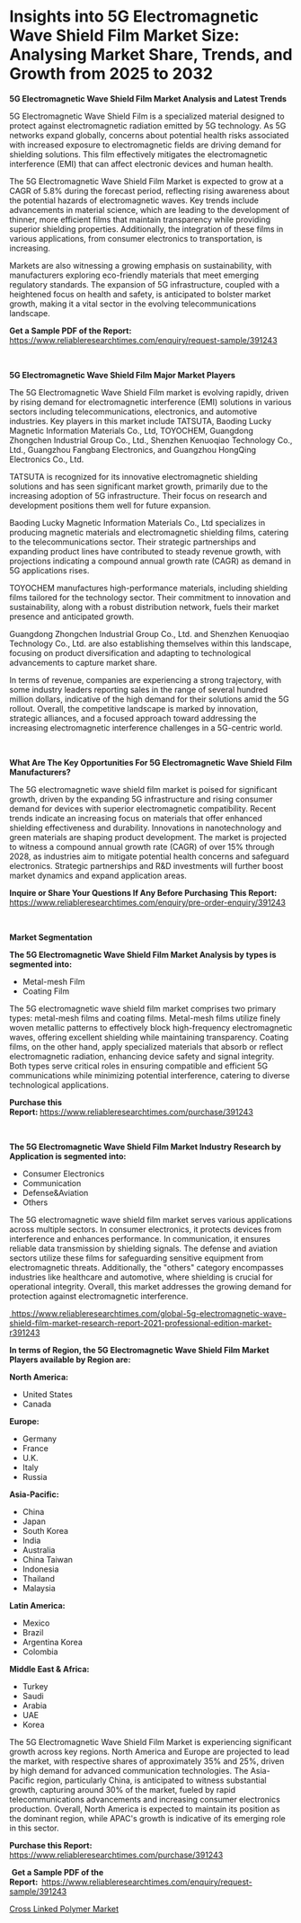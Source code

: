 <p><h1>Insights into 5G Electromagnetic Wave Shield Film Market Size: Analysing Market Share, Trends, and Growth from 2025 to 2032</h1></p><p><strong>5G Electromagnetic Wave Shield Film Market Analysis and Latest Trends</strong></p>
<p><p>5G Electromagnetic Wave Shield Film is a specialized material designed to protect against electromagnetic radiation emitted by 5G technology. As 5G networks expand globally, concerns about potential health risks associated with increased exposure to electromagnetic fields are driving demand for shielding solutions. This film effectively mitigates the electromagnetic interference (EMI) that can affect electronic devices and human health.</p><p>The 5G Electromagnetic Wave Shield Film Market is expected to grow at a CAGR of 5.8% during the forecast period, reflecting rising awareness about the potential hazards of electromagnetic waves. Key trends include advancements in material science, which are leading to the development of thinner, more efficient films that maintain transparency while providing superior shielding properties. Additionally, the integration of these films in various applications, from consumer electronics to transportation, is increasing. </p><p>Markets are also witnessing a growing emphasis on sustainability, with manufacturers exploring eco-friendly materials that meet emerging regulatory standards. The expansion of 5G infrastructure, coupled with a heightened focus on health and safety, is anticipated to bolster market growth, making it a vital sector in the evolving telecommunications landscape.</p></p>
<p><strong>Get a Sample PDF of the Report:&nbsp;</strong> <a href="https://www.reliableresearchtimes.com/enquiry/request-sample/391243?utm_campaign=3363&utm_medium=2&utm_source=Github&utm_content=ia&utm_term=29032025&utm_id=5g-electromagnetic-wave-shield-film">https://www.reliableresearchtimes.com/enquiry/request-sample/391243</a></p>
<p>&nbsp;</p>
<p><strong>5G Electromagnetic Wave Shield Film Major Market Players</strong></p>
<p><p>The 5G Electromagnetic Wave Shield Film market is evolving rapidly, driven by rising demand for electromagnetic interference (EMI) solutions in various sectors including telecommunications, electronics, and automotive industries. Key players in this market include TATSUTA, Baoding Lucky Magnetic Information Materials Co., Ltd, TOYOCHEM, Guangdong Zhongchen Industrial Group Co., Ltd., Shenzhen Kenuoqiao Technology Co., Ltd., Guangzhou Fangbang Electronics, and Guangzhou HongQing Electronics Co., Ltd.</p><p>TATSUTA is recognized for its innovative electromagnetic shielding solutions and has seen significant market growth, primarily due to the increasing adoption of 5G infrastructure. Their focus on research and development positions them well for future expansion. </p><p>Baoding Lucky Magnetic Information Materials Co., Ltd specializes in producing magnetic materials and electromagnetic shielding films, catering to the telecommunications sector. Their strategic partnerships and expanding product lines have contributed to steady revenue growth, with projections indicating a compound annual growth rate (CAGR) as demand in 5G applications rises.</p><p>TOYOCHEM manufactures high-performance materials, including shielding films tailored for the technology sector. Their commitment to innovation and sustainability, along with a robust distribution network, fuels their market presence and anticipated growth.</p><p>Guangdong Zhongchen Industrial Group Co., Ltd. and Shenzhen Kenuoqiao Technology Co., Ltd. are also establishing themselves within this landscape, focusing on product diversification and adapting to technological advancements to capture market share.</p><p>In terms of revenue, companies are experiencing a strong trajectory, with some industry leaders reporting sales in the range of several hundred million dollars, indicative of the high demand for their solutions amid the 5G rollout. Overall, the competitive landscape is marked by innovation, strategic alliances, and a focused approach toward addressing the increasing electromagnetic interference challenges in a 5G-centric world.</p></p>
<p>&nbsp;</p>
<p><strong>What Are The Key Opportunities For 5G Electromagnetic Wave Shield Film Manufacturers?</strong></p>
<p><p>The 5G electromagnetic wave shield film market is poised for significant growth, driven by the expanding 5G infrastructure and rising consumer demand for devices with superior electromagnetic compatibility. Recent trends indicate an increasing focus on materials that offer enhanced shielding effectiveness and durability. Innovations in nanotechnology and green materials are shaping product development. The market is projected to witness a compound annual growth rate (CAGR) of over 15% through 2028, as industries aim to mitigate potential health concerns and safeguard electronics. Strategic partnerships and R&D investments will further boost market dynamics and expand application areas.</p></p>
<p><strong>Inquire or Share Your Questions If Any Before Purchasing This Report:</strong> <a href="https://www.reliableresearchtimes.com/enquiry/pre-order-enquiry/391243?utm_campaign=3363&utm_medium=2&utm_source=Github&utm_content=ia&utm_term=29032025&utm_id=5g-electromagnetic-wave-shield-film">https://www.reliableresearchtimes.com/enquiry/pre-order-enquiry/391243</a></p>
<p>&nbsp;</p>
<p><strong>Market Segmentation</strong></p>
<p><strong>The 5G Electromagnetic Wave Shield Film Market Analysis by types is segmented into:</strong></p>
<p><ul><li>Metal-mesh Film</li><li>Coating Film</li></ul></p>
<p><p>The 5G electromagnetic wave shield film market comprises two primary types: metal-mesh films and coating films. Metal-mesh films utilize finely woven metallic patterns to effectively block high-frequency electromagnetic waves, offering excellent shielding while maintaining transparency. Coating films, on the other hand, apply specialized materials that absorb or reflect electromagnetic radiation, enhancing device safety and signal integrity. Both types serve critical roles in ensuring compatible and efficient 5G communications while minimizing potential interference, catering to diverse technological applications.</p></p>
<p><strong>Purchase this Report:&nbsp;</strong><a href="https://www.reliableresearchtimes.com/purchase/391243?utm_campaign=3363&utm_medium=2&utm_source=Github&utm_content=ia&utm_term=29032025&utm_id=5g-electromagnetic-wave-shield-film">https://www.reliableresearchtimes.com/purchase/391243</a></p>
<p>&nbsp;</p>
<p><strong>The 5G Electromagnetic Wave Shield Film Market Industry Research by Application is segmented into:</strong></p>
<p><ul><li>Consumer Electronics</li><li>Communication</li><li>Defense&Aviation</li><li>Others</li></ul></p>
<p><p>The 5G electromagnetic wave shield film market serves various applications across multiple sectors. In consumer electronics, it protects devices from interference and enhances performance. In communication, it ensures reliable data transmission by shielding signals. The defense and aviation sectors utilize these films for safeguarding sensitive equipment from electromagnetic threats. Additionally, the "others" category encompasses industries like healthcare and automotive, where shielding is crucial for operational integrity. Overall, this market addresses the growing demand for protection against electromagnetic interference.</p></p>
<p><a href="https://www.reliableresearchtimes.com/global-5g-electromagnetic-wave-shield-film-market-research-report-2021-professional-edition-market-r391243?utm_campaign=3363&utm_medium=2&utm_source=Github&utm_content=ia&utm_term=29032025&utm_id=5g-electromagnetic-wave-shield-film">&nbsp;https://www.reliableresearchtimes.com/global-5g-electromagnetic-wave-shield-film-market-research-report-2021-professional-edition-market-r391243</a></p>
<p><strong>In terms of Region, the 5G Electromagnetic Wave Shield Film Market Players available by Region are:</strong></p>
<p>
    <p> <strong> North America: </strong>
        <ul>
            <li>United States</li>
            <li>Canada</li>
        </ul>
        </p> 
    <p> <strong> Europe: </strong>
        <ul>
            <li>Germany</li>
            <li>France</li>
            <li>U.K.</li>
            <li>Italy</li>
            <li>Russia</li>
        </ul>
        </p> 
    <p> <strong> Asia-Pacific: </strong>
        <ul>
            <li>China</li>
            <li>Japan</li>
            <li>South Korea</li>
            <li>India</li>
            <li>Australia</li>
            <li>China Taiwan</li>
            <li>Indonesia</li>
            <li>Thailand</li>
            <li>Malaysia</li>
        </ul>
        </p> 
    <p> <strong> Latin America: </strong>
        <ul>
            <li>Mexico</li>
            <li>Brazil</li>
            <li>Argentina Korea</li>
            <li>Colombia</li>
        </ul>
        </p> 
    <p> <strong> Middle East & Africa: </strong>
        <ul>
            <li>Turkey</li>
            <li>Saudi</li>
            <li>Arabia</li>
            <li>UAE</li>
            <li>Korea</li>
        </ul>
    </p>
    </p>
<p><p>The 5G Electromagnetic Wave Shield Film Market is experiencing significant growth across key regions. North America and Europe are projected to lead the market, with respective shares of approximately 35% and 25%, driven by high demand for advanced communication technologies. The Asia-Pacific region, particularly China, is anticipated to witness substantial growth, capturing around 30% of the market, fueled by rapid telecommunications advancements and increasing consumer electronics production. Overall, North America is expected to maintain its position as the dominant region, while APAC's growth is indicative of its emerging role in this sector.</p></p>
<p><strong>Purchase this Report: </strong><a href="https://www.reliableresearchtimes.com/purchase/391243?utm_campaign=3363&utm_medium=2&utm_source=Github&utm_content=ia&utm_term=29032025&utm_id=5g-electromagnetic-wave-shield-film">https://www.reliableresearchtimes.com/purchase/391243</a></p>
<p>&nbsp;<strong>Get a Sample PDF of the Report:&nbsp;&nbsp;</strong><a href="https://www.reliableresearchtimes.com/enquiry/request-sample/391243?utm_campaign=3363&utm_medium=2&utm_source=Github&utm_content=ia&utm_term=29032025&utm_id=5g-electromagnetic-wave-shield-film">https://www.reliableresearchtimes.com/enquiry/request-sample/391243</a></p>
<p><strong></strong></p>
<p><p><a href="https://github.com/casimbrhelck/Market-Research-Report-List-1/blob/main/cross-linked-polymer-market.md?utm_campaign=3363&utm_medium=2&utm_source=Github&utm_content=ia&utm_term=29032025&utm_id=5g-electromagnetic-wave-shield-film">Cross Linked Polymer Market</a></p></p>